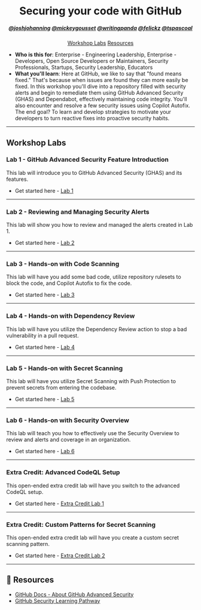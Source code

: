 
<h1 align="center">Securing your code with GitHub</h1>

<h5 align="center"><a href="https://github.com/joshjohanning">@joshjohanning</a> <a href="https://github.com/mickeygousset">@mickeygousset</a>
<a href="https://github.com/writingpanda">@writingpanda</a>
<a href="https://github.com/felickz">@felickz</a>
<a href="https://github.com/tspascoal">@tspascoal</a>
</h5>

<p align="center">
  <a href="#workshop-labs">Workshop Labs</a>
  <a href="#book-resources">Resources</a>
</p>

- **Who is this for**: Enterprise - Engineering Leadership, Enterprise - Developers, Open Source Developers or Maintainers, Security Professionals, Startups, Security Leadership, Educators
- **What you'll learn**: Here at GitHub, we like to say that "found means fixed." That's because when issues are found they can more easily be fixed. In this workshop you'll dive into a repository filled with security alerts and begin to remediate them using GitHub Advanced Security (GHAS) and Dependabot, effectively maintaining code integrity. You'll also encounter and resolve a few security issues using Copilot Autofix. The end goal? To learn and develop strategies to motivate your developers to turn reactive fixes into proactive security habits.


---

## Workshop Labs

### Lab 1 - GitHub Advanced Security Feature Introduction

This lab will introduce you to GitHub Advanced Security (GHAS) and its features.

- Get started here - [Lab 1](./_labs/lab1.md)

---

### Lab 2 - Reviewing and Managing Security Alerts

This lab will show you how to review and managed the alerts created in Lab 1.

- Get started here - [Lab 2](./_labs/lab2.md)

---

### Lab 3 - Hands-on with Code Scanning

This lab will have you add some bad code, utilize repository rulesets to block the code, and Copilot Autofix to fix the code.

- Get started here - [Lab 3](./_labs/lab3.md)

---

### Lab 4 - Hands-on with Dependency Review

This lab will have you utilize the Dependency Review action to stop a bad vulnerability in a pull request.

- Get started here - [Lab 4](./_labs/lab4.md)

---

### Lab 5 - Hands-on with Secret Scanning

This lab will have you utilize Secret Scanning with Push Protection to prevent secrets from entering the codebase.

- Get started here - [Lab 5](./_labs/lab5.md)

---

### Lab 6 - Hands-on with Security Overview

This lab will teach you how to effectively use the Security Overview to review and alerts and coverage in an organization.

- Get started here - [Lab 6](./_labs/lab6.md)

---


### Extra Credit: Advanced CodeQL Setup

This open-ended extra credit lab will have you switch to the advanced CodeQL setup.

- Get started here - [Extra Credit Lab 1](./_labs/lab7-ec.md)

---

### Extra Credit: Custom Patterns for Secret Scanning

This open-ended extra credit lab will have you create a custom secret scanning pattern.

- Get started here - [Extra Credit Lab 2](./_labs/lab8-ec.md)

---

## :book: Resources

- [GitHub Docs - About GitHub Advanced Security](https://docs.github.com/en/get-started/learning-about-github/about-github-advanced-security)
- [GitHub Security Learning Pathway](https://resources.github.com/learn/pathways/security/)
